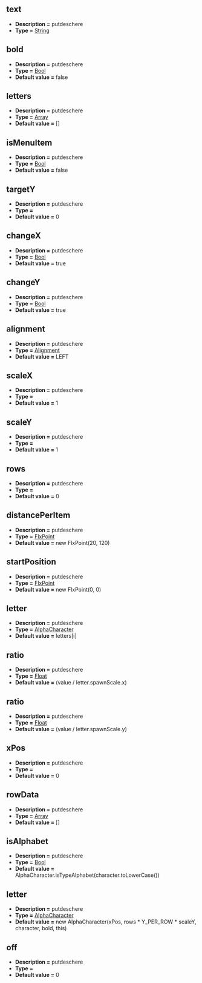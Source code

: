 ## text
* **Description =** putdeschere
* **Type =** [String](https://api.haxeflixel.com/String.html)

## bold
* **Description =** putdeschere
* **Type =** [Bool](https://api.haxeflixel.com/Bool.html)
* **Default value =** false

## letters
* **Description =** putdeschere
* **Type =** [Array<AlphaCharacter>](https://api.haxeflixel.com/Array.html)
* **Default value =** []

## isMenuItem
* **Description =** putdeschere
* **Type =** [Bool](https://api.haxeflixel.com/Bool.html)
* **Default value =** false

## targetY
* **Description =** putdeschere
* **Type =** [](https://api.haxeflixel.com/Int.html)
* **Default value =** 0

## changeX
* **Description =** putdeschere
* **Type =** [Bool](https://api.haxeflixel.com/Bool.html)
* **Default value =** true

## changeY
* **Description =** putdeschere
* **Type =** [Bool](https://api.haxeflixel.com/Bool.html)
* **Default value =** true

## alignment
* **Description =** putdeschere
* **Type =** [Alignment](https://api.haxeflixel.com/Alignment.html)
* **Default value =** LEFT

## scaleX
* **Description =** putdeschere
* **Type =** [](https://api.haxeflixel.com/Float.html)
* **Default value =** 1

## scaleY
* **Description =** putdeschere
* **Type =** [](https://api.haxeflixel.com/Float.html)
* **Default value =** 1

## rows
* **Description =** putdeschere
* **Type =** [](https://api.haxeflixel.com/Int.html)
* **Default value =** 0

## distancePerItem
* **Description =** putdeschere
* **Type =** [FlxPoint](https://api.haxeflixel.com/flixel/math/FlxPoint.html)
* **Default value =** new FlxPoint(20, 120)

## startPosition
* **Description =** putdeschere
* **Type =** [FlxPoint](https://api.haxeflixel.com/flixel/math/FlxPoint.html)
* **Default value =** new FlxPoint(0, 0)

## letter
* **Description =** putdeschere
* **Type =** [AlphaCharacter](https://api.haxeflixel.com/AlphaCharacter.html)
* **Default value =** letters[i]

## ratio
* **Description =** putdeschere
* **Type =** [Float](https://api.haxeflixel.com/Float.html)
* **Default value =** (value / letter.spawnScale.x)

## ratio
* **Description =** putdeschere
* **Type =** [Float](https://api.haxeflixel.com/Float.html)
* **Default value =** (value / letter.spawnScale.y)

## xPos
* **Description =** putdeschere
* **Type =** [](https://api.haxeflixel.com/Float.html)
* **Default value =** 0

## rowData
* **Description =** putdeschere
* **Type =** [Array<Float>](https://api.haxeflixel.com/Array.html)
* **Default value =** []

## isAlphabet
* **Description =** putdeschere
* **Type =** [Bool](https://api.haxeflixel.com/Bool.html)
* **Default value =** AlphaCharacter.isTypeAlphabet(character.toLowerCase())

## letter
* **Description =** putdeschere
* **Type =** [AlphaCharacter](https://api.haxeflixel.com/AlphaCharacter.html)
* **Default value =** new AlphaCharacter(xPos, rows * Y_PER_ROW * scaleY, character, bold, this)

## off
* **Description =** putdeschere
* **Type =** [](https://api.haxeflixel.com/Float.html)
* **Default value =** 0

